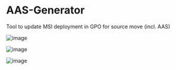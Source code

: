 # AAS-Generator
Tool to update MSI deployment in GPO for source move (incl. AAS)

![image](https://user-images.githubusercontent.com/103182047/162176249-b56ae042-0b81-4afd-8f82-afca6f6e6a2f.png)

![image](https://user-images.githubusercontent.com/103182047/162176784-46893be6-cc33-4760-9f5e-140df482cd07.png)

![image](https://user-images.githubusercontent.com/103182047/162176651-a93284b0-cd36-4069-951d-7c88b2c225bf.png)
